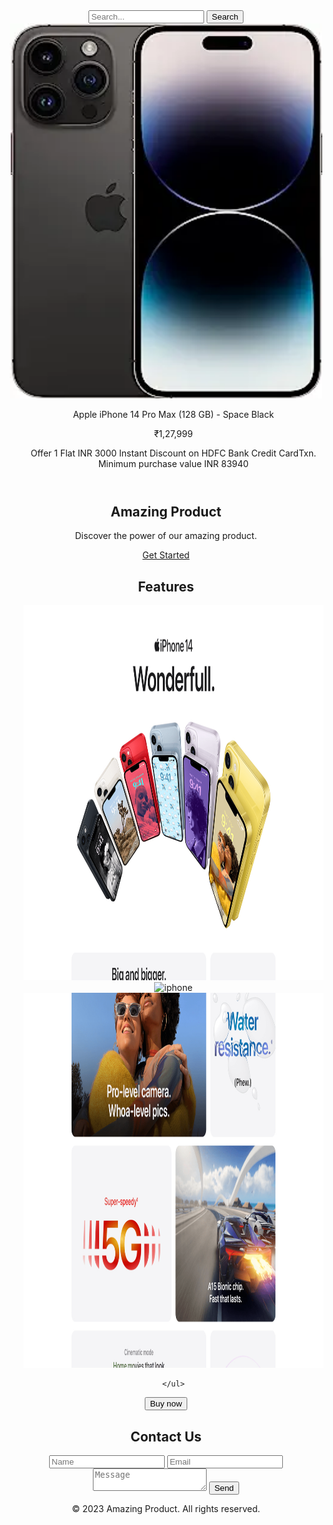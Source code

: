 <!DOCTYPE html>
<html>
<head>
  <title>Product Landing Page</title>
  <link rel="stylesheet" type="text/css" href="styles.css">
</head>
<body><center>
    <center><form id="form"> 
        <input type="search" id="query" name="q" placeholder="Search...">
        <button>Search</button>
      </form></center>
    <center><img src="phone1.webp" alt="iphone" width="500" height="600"></center>

  <header>
    <nav>
      <ul>
        <p> Apple iPhone 14 Pro Max (128 GB) - Space Black</p>
        <p> ₹1,27,999</p>
        <p>Offer 1
            Flat INR 3000 Instant Discount on HDFC Bank Credit CardTxn. Minimum purchase value INR 83940</p>
      </ul>
    </nav>
  </header>
  
  <section id="hero">
    <h1>Amazing Product</h1>
    <p>Discover the power of our amazing product.</p>
    <a href="#contact" class="btn">Get Started</a>
  </section>
  
  <section id="features">
    <h2>Features</h2>
    <ul>                    
      <center><img src="feature 1.png" alt="iphone" width="500" height="600"></center>
      <center><img src="feature 2.png" alt="iphone" width="500" height="600"></center>
      <center><img src="feature 5.png" alt="iphone" width="500" height="600"></center>

    </ul>
  </section>
  <button type="button">Buy now</button>
  
  <section id="contact">
    <h2>Contact Us</h2>
    <form>
      <input type="text" placeholder="Name">
      <input type="email" placeholder="Email">
      <textarea placeholder="Message"></textarea>
      <input type="submit" value="Send" class="btn">
    </form>
  </section>
  
  <footer>
    <p>&copy; 2023 Amazing Product. All rights reserved.</p>
  </footer>
  </center>
</body>
</html>
